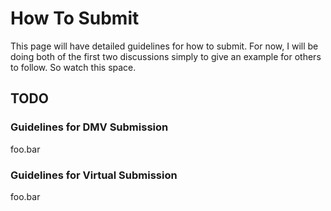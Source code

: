 # How To Submit

This page will have detailed guidelines for how to submit. For now, I will be doing both of the first two discussions simply to give an example for others to follow. So watch this space.

## TODO 

### Guidelines for DMV Submission

foo.bar

### Guidelines for Virtual Submission

foo.bar
